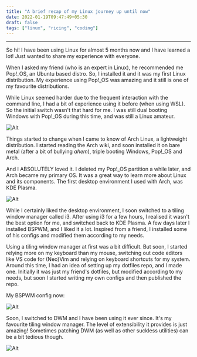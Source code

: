 ```yaml
---
title: "A brief recap of my Linux journey up until now"
date: 2022-01-19T09:47:49+05:30
draft: false
tags: ["linux", "ricing", "coding"]
---
```


---

So hi! I have been using Linux for almost 5 months now and I have learned a lot! Just wanted to share my experience with everyone.

When I asked my friend (who is an expert in Linux), he recommended me Pop!\_OS, an Ubuntu based distro. So, I installed it and it was my first Linux distribution. My experience using Pop!\_OS was amazing and it still is one of my favourite distributions.

While Linux seemed harder due to the frequent interaction with the command line, I had a bit of experience using it before (when using WSL). So the initial switch wasn't that hard for me. I was still dual booting Windows with Pop!\_OS during this time, and was still a Linux amateur.

![Alt](https://media.discordapp.net/attachments/789373730777595904/981472343278899250/gnome-rice.png)

Things started to change when I came to know of Arch Linux, a lightweight distribution. I started reading the Arch wiki, and soon installed it on bare metal (after a bit of bullying _ahem_), triple booting Windows, Pop!\_OS and Arch.

And I ABSOLUTELY loved it. I deleted my Pop!\_OS partition a while later, and Arch became my primary OS. It was a great way to learn more about Linux and its components. The first desktop environment I used with Arch, was KDE Plasma.

![Alt](https://media.discordapp.net/attachments/789373730777595904/981472343597654066/kde-rice.png)

While I certainly liked the desktop environment, I soon switched to a tiling window manager called i3. After using i3 for a few hours, I realised it wasn't the best option for me, and switched back to KDE Plasma. A few days later I installed BSPWM, and I liked it a lot. Inspired from a friend, I installed some of his configs and modified them according to my needs.

Using a tiling window manager at first was a bit difficult. But soon, I started relying more on my keyboard than my mouse, switching out code editors like VS code for (Neo)Vim and relying on keyboard shortcuts for my system. Around this time, I had an idea of setting up my dotfiles repo, and I made one. Initially it was just my friend's dotfiles, but modified according to my needs, but soon I started writing my own configs and then published the repo.

My BSPWM config now:

![Alt](https://raw.githubusercontent.com/rv178/.dotfiles/master/.assets/screenshots/ss1.png)

Soon, I switched to DWM and I have been using it ever since. It's my favourite tiling window manager. The level of extensibility it provides is just amazing! Sometimes patching DWM (as well as other suckless utilities) can be a bit tedious though.

![Alt](https://raw.githubusercontent.com/rv178/.dotfiles/master/.assets/screenshots/ss2.png)
